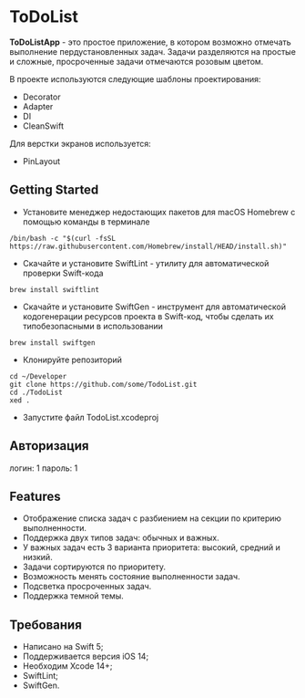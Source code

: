 # ToDoList 

**ToDoListApp** - это простое приложение, в котором возможно отмечать выполнение пердустановленных задач.
Задачи разделяются на простые и сложные, просроченные задачи отмечаются розовым цветом.

В проекте используются следующие шаблоны проектирования:
- Decorator
- Adapter
- DI
- CleanSwift

Для верстки экранов используется: 
- PinLayout

## Getting Started

- Установите менеджер недостающих пакетов для macOS Homebrew с помощью команды в терминале 
```
/bin/bash -c "$(curl -fsSL https://raw.githubusercontent.com/Homebrew/install/HEAD/install.sh)"
```

- Скачайте и установите SwiftLint - утилиту для автоматической проверки Swift-кода
```
brew install swiftlint
```
- Скачайте и установите SwiftGen - инструмент для автоматической кодогенерации ресурсов проекта в Swift-код, чтобы сделать их типобезопасными в использовании
```
brew install swiftgen
```

- Клонируйте репозиторий
```
cd ~/Developer
git clone https://github.com/some/TodoList.git
cd ./TodoList
xed .
```

- Запустите файл TodoList.xcodeproj

## Авторизация
логин: 1
пароль: 1

## Features

- Отображение списка задач с разбиением на секции по критерию выполненности.
- Поддержка двух типов задач: обычных и важных.
- У важных задач есть 3 варианта приоритета: высокий, средний и низкий.
- Задачи сортируются по приоритету.
- Возможность менять состояние выполненности задач.
- Подсветка просроченных задач.
- Поддержка темной темы.

## Требования

- Написано на Swift 5;
- Поддерживается версия iOS 14;
- Необходим Xcode 14+;
- SwiftLint;
- SwiftGen.
